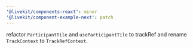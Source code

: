 ```yaml
---
'@livekit/components-react': minor
'@livekit/component-example-next': patch
---
```


refactor `ParticipantTile` and `useParticipantTile` to trackRef and rename `TrackContext` to `TrackRefContext`.
